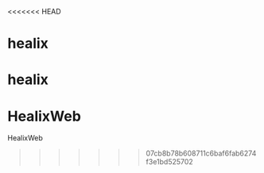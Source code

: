 <<<<<<< HEAD
# healix
healix
=======
# HealixWeb
HealixWeb
>>>>>>> 07cb8b78b608711c6baf6fab6274f3e1bd525702
